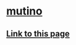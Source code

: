 # [mutino](https://truegelen.github.io/scoob/dist/)
[Link to this page](https://truegelen.github.io/scoob/dist/)
--------------------------------

